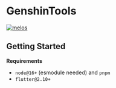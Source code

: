 # GenshinTools

[![melos](https://img.shields.io/badge/maintained%20with-melos-f700ff.svg?style=flat-square)](https://github.com/invertase/melos)

## Getting Started

**Requirements**

* `node@16+` (esmodule needed) and `pnpm`
* `flutter@2.10+`

